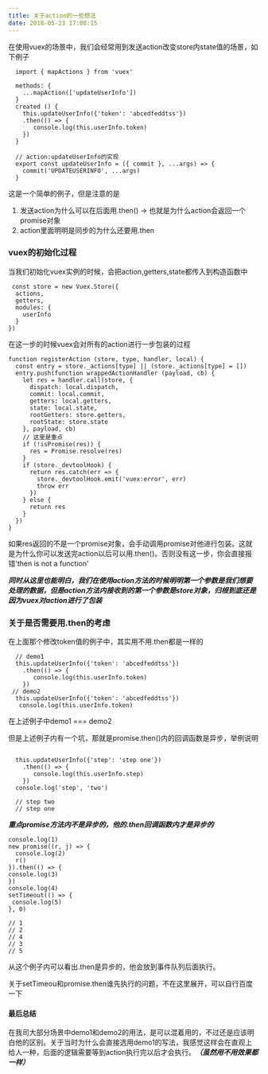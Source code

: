 ```yaml
---
title: 关于action的一些想法
date: 2018-05-23 17:08:15
---
```


在使用vuex的场景中，我们会经常用到发送action改变store内state值的场景，如下例子
<!-- more -->
```
  import { mapActions } from 'vuex'
  
  methods: {
    ...mapAction(['updateUserInfo'])
  }
  created () {
    this.updateUserInfo({'token': 'abcedfeddtss'})
    .then(() => {
       console.log(this.userInfo.token)
    })
  }
  
  // action:updateUserInfo的实现
  export const updateUserInfo = ({ commit }, ...args) => {
    commit('UPDATEUSERINFO', ...args)
  }
```
这是一个简单的例子，但是注意的是

1. 发送action为什么可以在后面用.then() -> 也就是为什么action会返回一个promise对象
2. action里面明明是同步的为什么还要用.then


### vuex的初始化过程

当我们初始化vuex实例的时候，会把action,getters,state都传入到构造函数中

```
 const store = new Vuex.Store({
  actions,
  getters,
  modules: {
    userInfo
  }
})
```

在这一步的时候vuex会对所有的action进行一步包装的过程

```
function registerAction (store, type, handler, local) {
  const entry = store._actions[type] || (store._actions[type] = [])
  entry.push(function wrappedActionHandler (payload, cb) {
    let res = handler.call(store, {
      dispatch: local.dispatch,
      commit: local.commit,
      getters: local.getters,
      state: local.state,
      rootGetters: store.getters,
      rootState: store.state
    }, payload, cb)
    // 这里是重点
    if (!isPromise(res)) {
      res = Promise.resolve(res)
    }
    if (store._devtoolHook) {
      return res.catch(err => {
        store._devtoolHook.emit('vuex:error', err)
        throw err
      })
    } else {
      return res
    }
  })
}
```
如果res返回的不是一个promise对象，会手动调用promise对他进行包装。这就是为什么你可以发送完action以后可以用.then()。否则没有这一步，你会直接报错'then is not a function'

***同时从这里也能明白，我们在使用action方法的时候明明第一个参数是我们想要处理的数据，但是action方法内接收到的第一个参数是store对象，归根到底还是因为vuex对action进行了包装***


### 关于是否需要用.then的考虑

在上面那个修改token值的例子中，其实用不用.then都是一样的

```
  // demo1
  this.updateUserInfo({'token': 'abcedfeddtss'})
    .then(() => {
       console.log(this.userInfo.token)
    })
 // demo2
  this.updateUserInfo({'token': 'abcedfeddtss'})
   console.log(this.userInfo.token)
```

在上述例子中demo1 === demo2

但是上述例子内有一个坑，那就是promise.then()内的回调函数是异步，举例说明

```
  
  this.updateUserInfo({'step': 'step one'})
    .then(() => {
       console.log(this.userInfo.step)
    })
  console.log('step', 'two')
  
  // step two
  // step one
```

***重点promise方法内不是异步的，他的.then回调函数内才是异步的***

```
console.log(1)
new promise((r, j) => {
  console.log(2)
  r()
}).then(() => {
console.log(3)
})
console.log(4)
setTimeout(() => {
 console.log(5)
}, 0)

// 1
// 2
// 4
// 3
// 5
```
从这个例子内可以看出.then是异步的，他会放到事件队列后面执行。

关于setTimeou和promise.then谁先执行的问题，不在这里展开，可以自行百度一下

#### 最后总结
在我司大部分场景中demo1和demo2的用法，是可以混着用的，不过还是应该明白他的区别。关于当时为什么会直接选用demo1的写法，我感觉这样会在直观上给人一种，后面的逻辑需要等到action执行完以后才会执行。***（虽然用不用效果都一样）***



